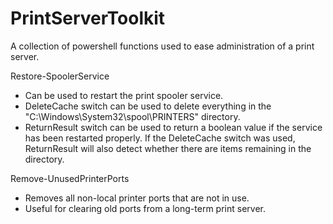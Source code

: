 # PrintServerToolkit
A collection of powershell functions used to ease administration of a print server.

Restore-SpoolerService
* Can be used to restart the print spooler service.
* DeleteCache switch can be used to delete everything in the "C:\Windows\System32\spool\PRINTERS" directory.
* ReturnResult switch can be used to return a boolean value if the service has been restarted properly. If the DeleteCache switch was used, ReturnResult will also detect whether there are items remaining in the directory.


Remove-UnusedPrinterPorts
* Removes all non-local printer ports that are not in use.    
* Useful for clearing old ports from a long-term print server.
